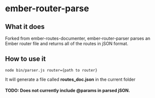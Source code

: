 # ember-router-parse

## What it does

Forked from ember-routes-documenter, ember-router-parser parses an Ember router
file and returns all of the routes in jSON format.

## How to use it

```
node bin/parser.js router={path to router}
```

It will generate a file called **routes_doc.json** in the current folder

#### TODO: Does not currently include @params in parsed jSON. 
